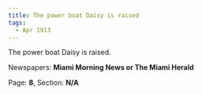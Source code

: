 ```yaml
---  
title: The power boat Daisy is raised  
tags:  
  - Apr 1913  
---  
```

  
The power boat Daisy is raised.  
  
Newspapers: **Miami Morning News or The Miami Herald**  
  
Page: **8**, Section: **N/A** 
